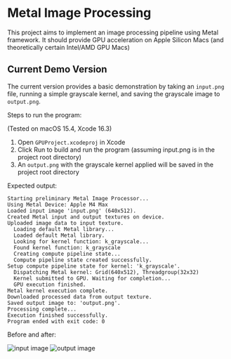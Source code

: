 # Metal Image Processing

This project aims to implement an image processing pipeline using Metal framework. It should provide GPU acceleration on Apple Silicon Macs (and theoretically certain Intel/AMD GPU Macs)

## Current Demo Version

The current version provides a basic demonstration by taking an `input.png` file, running a simple grayscale kernel, and saving the grayscale image to `output.png`.

Steps to run the program:

(Tested on macOS 15.4, Xcode 16.3)

1. Open `GPUProject.xcodeproj` in Xcode
2. Click Run to build and run the program (assuming input.png is in the project root directory)
3. An `output.png` with the grayscale kernel applied will be saved in the project root directory

Expected output:
```
Starting preliminary Metal Image Processor...
Using Metal Device: Apple M4 Max
Loaded input image 'input.png' (640x512).
Created Metal input and output textures on device.
Uploaded image data to input texture.
  Loading default Metal library...
  Loaded default Metal library.
  Looking for kernel function: k_grayscale...
  Found kernel function: k_grayscale
  Creating compute pipeline state...
  Compute pipeline state created successfully.
Setup compute pipeline state for kernel: 'k_grayscale'.
  Dispatching Metal kernel: Grid(640x512), Threadgroup(32x32)
  Kernel submitted to GPU. Waiting for completion...
  GPU execution finished.
Metal kernel execution complete.
Downloaded processed data from output texture.
Saved output image to: 'output.png'.
Processing complete...
Execution finished successfully.
Program ended with exit code: 0
```

Before and after:


![input image](https://cdn.discordapp.com/attachments/307290656286441473/1363043086040826007/input.png?ex=6804984b&is=680346cb&hm=aef6ae5e76cae2f53cc476b75eb4f8705b3509fac80e8aa39ee86e8db0c540ee&) ![output image](https://cdn.discordapp.com/attachments/307290656286441473/1363043086363529337/output.png?ex=6804984b&is=680346cb&hm=a71d2a56bfc23d0a2b3b81afcf1533ea6798316376dabce259b1deddd94fb404&)


